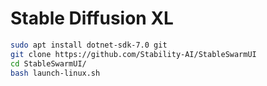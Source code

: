 # Stable Diffusion XL

```sh
sudo apt install dotnet-sdk-7.0 git
git clone https://github.com/Stability-AI/StableSwarmUI
cd StableSwarmUI/
bash launch-linux.sh
```
